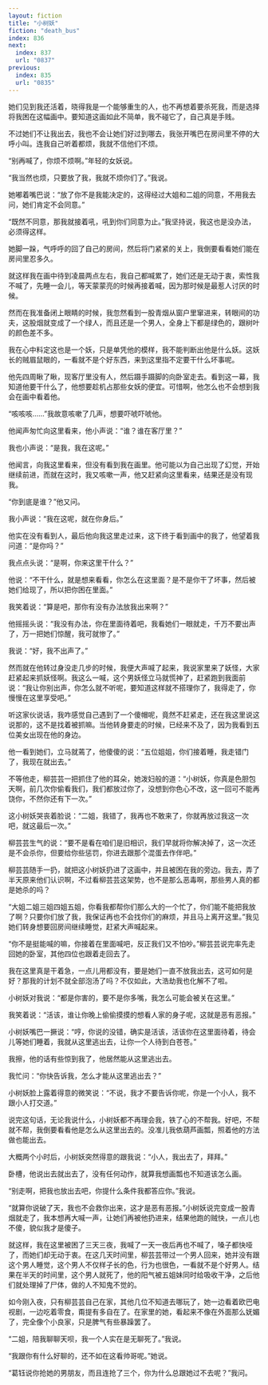 ```yaml
---
layout: fiction
title: "小树妖"
fiction: "death_bus"
index: 836
next:
  index: 837
  url: "0837"
previous:
  index: 835
  url: "0835"
---
```

她们见到我还活着，晓得我是一个能够重生的人，也不再想着要杀死我，而是选择将我困在这幅画中。要知道这画如此不简单，我不碰它了，自己真是手贱。

不过她们不让我出去，我也不会让她们好过到哪去，我张开嘴巴在房间里不停的大呼小叫。连我自己听着都烦，我就不信他们不烦。

“别再喊了，你烦不烦啊。”年轻的女妖说。

“我当然也烦，只要放了我，我就不烦你们了。”我说。

她嘟着嘴巴说：“放了你不是我能决定的，这得经过大姐和二姐的同意，不用我去问，她们肯定不会同意。”

“既然不同意，那我就接着吼，吼到你们同意为止。”我坚持说，我这也是没办法，必须得这样。

她脚一跺，气呼呼的回了自己的房间，然后将门紧紧的关上，我倒要看看她们能在房间里忍多久。

就这样我在画中待到凌晨两点左右，我自己都喊累了，她们还是无动于衷，索性我不喊了，先睡一会儿，等天蒙蒙亮的时候再接着喊，因为那时候是最惹人讨厌的时候。

然而在我准备闭上眼睛的时候，我忽然看到一股青烟从窗户里窜进来，转眼间的功夫，这股烟就变成了一个绿人，而且还是一个男人，全身上下都是绿色的，跟树叶的颜色差不多。

我在心中料定这也是一个妖，只是单凭他的模样，我不能判断出他是什么妖。这妖长的贼眉鼠眼的，一看就不是个好东西，来到这里指不定要干什么坏事呢。

他先四周瞅了瞅，现客厅里没有人，然后蹑手蹑脚的向卧室走去。看到这一幕，我知道他要干什么了，他想要趁机占那些女妖的便宜。可惜啊，他怎么也不会想到我会在画中看着他。

“咳咳咳……”我故意咳嗽了几声，想要吓唬吓唬他。

他闻声匆忙向这里看来，他小声说：“谁？谁在客厅里？”

我也小声说：“是我，我在这呢。”

他闻言，向我这里看来，但没有看到我在画里。他可能以为自己出现了幻觉，开始继续前进，而就在这时，我又咳嗽一声，他又赶紧向这里看来，结果还是没有现我。

“你到底是谁？”他又问。

我小声说：“我在这呢，就在你身后。”

他实在没有看到人，最后他向我这里走过来，这下终于看到画中的我了，他望着我问道：“是你吗？”

我点点头说：“是啊，你来这里干什么？”

他说：“不干什么，就是想来看看，你怎么在这里面？是不是你干了坏事，然后被她们给现了，所以把你困在里面。”

我笑着说：“算是吧，那你有没有办法放我出来啊？”

他摇摇头说：“我没有办法，你在里面待着吧，我看她们一眼就走，千万不要出声了，万一把她们惊醒，我可就惨了。”

我说：“好，我不出声了。”

然而就在他转过身没走几步的时候，我便大声喊了起来，我说家里来了妖怪，大家赶紧起来抓妖怪啊。我这么一喊，这个男妖怪立马就慌神了，赶紧跑到我面前说：“我让你别出声，你怎么就不听呢，要知道这样就不搭理你了，我得走了，你慢慢在这里享受吧。”

听这家伙说话，我咋感觉自己遇到了一个傻帽呢，竟然不赶紧走，还在我这里说这说那的，这不是找着被抓嘛。当他转身要走的时候，已经来不及了，因为我看到五位美女出现在他的身边。

他一看到她们，立马就蔫了，他傻傻的说：“五位姐姐，你们接着睡，我走错门了，我现在就出去。”

不等他走，柳芸芸一把抓住了他的耳朵，她泼妇般的道：“小树妖，你真是色胆包天啊，前几次你偷看我们，我们都放过你了，没想到你色心不改，这一回可不能再饶你，不然你还有下一次。”

这小树妖哭丧着脸说：“二姐，我错了，我再也不敢来了，你就再放过我这一次吧，就这最后一次。”

柳芸芸生气的说：“要不是看在咱们是旧相识，我们早就将你解决掉了，这一次还是不会杀你，但要给你些惩罚，你进去跟那个混蛋去作伴吧。”

柳芸芸随手一扔，就把这小树妖扔进了这画中，并且被困在我的旁边。我去，弄了半天原来他们认识啊，不过看柳芸芸这架势，也不是那么恶毒啊，那些男人真的都是她杀的吗？

“大姐二姐三姐四姐五姐，你看我都帮你们那么大的一个忙了，你们能不能把我放了啊？只要你们放了我，我保证再也不会找你们的麻烦，并且马上离开这里。”我见她们转身想要回房间继续睡觉，赶紧大声喊起来。

“你不是挺能喊的嘛，你接着在里面喊吧，反正我们又不怕吵。”柳芸芸说完率先走回她的卧室，其他四位也跟着走回去了。

我在这里真是干着急，一点儿用都没有，要是她们一直不放我出去，这可如何是好？那我的计划不就全部泡汤了吗？不仅如此，大浩劫我也化解不了啦。

小树妖对我说：“都是你害的，要不是你多嘴，我怎么可能会被关在这里。”

我笑着说：“活该，谁让你晚上偷偷摸摸的想看人家的身子呢，这就是恶有恶报。”

小树妖嘴巴一撅说：“哼，你说的没错，确实是活该，活该你在这里面待着，待会儿等她们睡着，我就从这里逃出去，让你一个人待到白苍苍。”

我擦，他的话有些惊到我了，他居然能从这里逃出去。

我忙问：“你快告诉我，怎么才能从这里逃出去？”

小树妖脸上露着得意的微笑说：“不说，我才不要告诉你呢，你是一个小人，我不跟小人打交道。”

说完这句话，无论我说什么，小树妖都不再理会我，铁了心的不帮我。好吧，不帮就不帮，我倒要看看他是怎么从这里出去的。没准儿我依葫芦画瓢，照着他的方法做也能出去。

大概两个小时后，小树妖突然得意的跟我说：“小人，我出去了，拜拜。”

卧槽，他说出去就出去了，没有任何动作，就算我想画瓢也不知道该怎么画。

“别走啊，把我也放出去吧，你提什么条件我都答应你。”我说。

“就算你说破了天，我也不会救你出来，这才是恶有恶报。”小树妖说完变成一股青烟就走了，我本想再大喊一声，让她们再被他扔进来，结果他跑的贼快，一点儿也不傻，貌似我才是傻子。

就这样，我在这里被困了三天三夜，我喊了一天一夜后再也不喊了，嗓子都快哑了，而她们却无动于衷。在这几天时间里，柳芸芸带过一个男人回来，她并没有跟这个男人睡觉，这个男人不仅样子长的色，行为也很色，一看就不是个好男人。结果在半天的时间里，这个男人就死了，他的阳气被五姐妹同时给吸收干净，之后他们就处理掉了尸体，做的人不知鬼不觉的。

如今刚入夜，只有柳芸芸自己在家，其他几位不知道去哪玩了，她一边看着欧巴电视剧，一边吃着零食，甭提有多自在了。在家里的她，看起来不像在外面那么妩媚了，完全像个小良家，只是脾气有些暴躁罢了。

“二姐，陪我聊聊天呗，我一个人实在是无聊死了。”我说。

“我跟你有什么好聊的，还不如在这看帅哥呢。”她说。

“葛钰说你抢她的男朋友，而且连抢了三个，你为什么总跟她过不去呢？”我问。